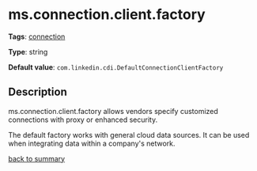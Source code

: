 # ms.connection.client.factory

**Tags**: [connection](https://github.com/linkedin/data-integration-library/blob/master/docs/parameters/categories.md#connection-properties)

**Type**: string

**Default value**: `com.linkedin.cdi.DefaultConnectionClientFactory`

## Description

ms.connection.client.factory allows vendors specify customized connections with proxy or enhanced security.

The default factory works with general cloud data sources. It can be used when integrating data within
a company's network. 
  
[back to summary](https://github.com/linkedin/data-integration-library/blob/master/docs/parameters/summary.md#msconnectionclientfactory)
   